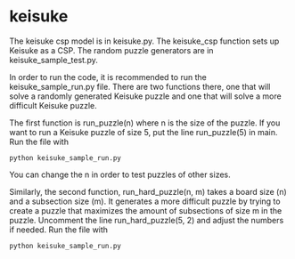 # keisuke

The keisuke csp model is in keisuke.py. The keisuke_csp function sets up Keisuke as a CSP.
The random puzzle generators are in keisuke_sample_test.py.

In order to run the code, it is recommended to run the keisuke_sample_run.py file. There
are two functions there, one that will solve a randomly generated Keisuke puzzle and one
that will solve a more difficult Keisuke puzzle.

The first function is run_puzzle(n) where n is the size of the puzzle. If you want to run
a Keisuke puzzle of size 5, put the line run_puzzle(5) in main. Run the file with

    python keisuke_sample_run.py

You can change the n in order to test puzzles of other sizes.

Similarly, the second function, run_hard_puzzle(n, m) takes a board size (n) and a subsection
size (m). It generates a more difficult puzzle by trying to create a puzzle that maximizes
the amount of subsections of size m in the puzzle. Uncomment the line run_hard_puzzle(5, 2)
and adjust the numbers if needed. Run the file with

    python keisuke_sample_run.py

